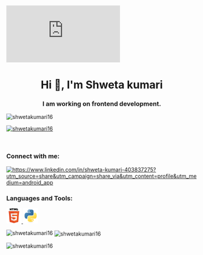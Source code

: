 ![logo](https://github.com/ShwetaKumari16/ShwetaKumari16/edit/main/README.md#L2)
<h1 align="center">Hi 👋, I'm Shweta kumari</h1>
<h3 align="center">I am working on frontend development.</h3>

<p align="left"> <img src="https://komarev.com/ghpvc/?username=shwetakumari16&label=Profile%20views&color=0e75b6&style=flat" alt="shwetakumari16" /> </p>

<p align="left"> <a href="https://github.com/ryo-ma/github-profile-trophy"><img src="https://github-profile-trophy.vercel.app/?username=shwetakumari16" alt="shwetakumari16" /></a> </p>

<p align="left"> <a href="https://twitter.com/" target="blank"><img src="https://img.shields.io/twitter/follow/?logo=twitter&style=for-the-badge" alt="" /></a> </p>

<h3 align="left">Connect with me:</h3>
<p align="left">
<a href="https://linkedin.com/in/https://www.linkedin.com/in/shweta-kumari-403837275?utm_source=share&utm_campaign=share_via&utm_content=profile&utm_medium=android_app" target="blank"><img align="center" src="https://raw.githubusercontent.com/rahuldkjain/github-profile-readme-generator/master/src/images/icons/Social/linked-in-alt.svg" alt="https://www.linkedin.com/in/shweta-kumari-403837275?utm_source=share&utm_campaign=share_via&utm_content=profile&utm_medium=android_app" height="30" width="40" /></a>
</p>

<h3 align="left">Languages and Tools:</h3>
<p align="left"> <a href="https://www.w3.org/html/" target="_blank" rel="noreferrer"> <img src="https://raw.githubusercontent.com/devicons/devicon/master/icons/html5/html5-original-wordmark.svg" alt="html5" width="40" height="40"/> </a> <a href="https://www.python.org" target="_blank" rel="noreferrer"> <img src="https://raw.githubusercontent.com/devicons/devicon/master/icons/python/python-original.svg" alt="python" width="40" height="40"/> </a> </p>

<p><img align="left" src="https://github-readme-stats.vercel.app/api/top-langs?username=shwetakumari16&show_icons=true&locale=en&layout=compact" alt="shwetakumari16" /></p>

<p>&nbsp;<img align="center" src="https://github-readme-stats.vercel.app/api?username=shwetakumari16&show_icons=true&locale=en" alt="shwetakumari16" /></p>

<p><img align="center" src="https://github-readme-streak-stats.herokuapp.com/?user=shwetakumari16&" alt="shwetakumari16" /></p>
